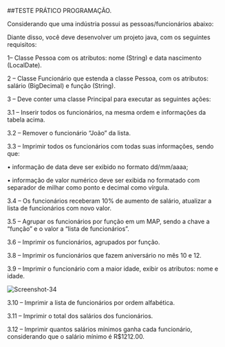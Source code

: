 ##TESTE PRÁTICO PROGRAMAÇÃO.

Considerando que uma indústria possui as pessoas/funcionários abaixo:

Diante disso, você deve desenvolver um projeto java, com os seguintes requisitos:

1– Classe Pessoa com os atributos: nome (String) e data nascimento (LocalDate).

2 – Classe Funcionário que estenda a classe Pessoa, com os atributos: salário (BigDecimal) e função (String).

3 – Deve conter uma classe Principal para executar as seguintes ações:

3.1 – Inserir todos os funcionários, na mesma ordem e informações da tabela acima.

3.2 – Remover o funcionário “João” da lista.

3.3 – Imprimir todos os funcionários com todas suas informações, sendo que:

• informação de data deve ser exibido no formato dd/mm/aaaa;

• informação de valor numérico deve ser exibida no formatado com separador de milhar como ponto e decimal como vírgula.

3.4 – Os funcionários receberam 10% de aumento de salário, atualizar a lista de funcionários com novo valor.

3.5 – Agrupar os funcionários por função em um MAP, sendo a chave a “função” e o valor a “lista de funcionários”.

3.6 – Imprimir os funcionários, agrupados por função.

3.8 – Imprimir os funcionários que fazem aniversário no mês 10 e 12.

3.9 – Imprimir o funcionário com a maior idade, exibir os atributos: nome e idade.


<img src='https://i.postimg.cc/Jh5cGDhJ/apagar.jpg' target="_blank" border='0' alt='Screenshot-34'/>

3.10 – Imprimir a lista de funcionários por ordem alfabética.

3.11 – Imprimir o total dos salários dos funcionários.

3.12 – Imprimir quantos salários mínimos ganha cada funcionário, considerando que o salário mínimo é R$1212.00.
